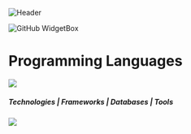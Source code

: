 ![Header](https://github.com/user-attachments/assets/bd26eed1-07ee-4625-9e13-9f0015afb176)

![GitHub WidgetBox](https://github-widgetbox.vercel.app/api/profile?username=PSYCHOSIDX&data=followers,repositories,stars,commits&theme=darkmode)

# Programming Languages 
<p align="">
  <a href="#">
    <img src="https://skillicons.dev/icons?i=c,cpp,cs,python,java,javascript,ts,php,gherkin" />
  </a>
</p>

#####  Technologies    |   Frameworks   |   Databases   |   Tools 
<p align="">
  <a href="#">
    <img src="https://skillicons.dev/icons?i=react,git,github,express,gcp,html,nodejs,netlify,nginx,nextjs,redux,sass,tailwind,bootstrap,css,materialui,firebase,sqlite,mysql,mongodb,postgres,supabase,vscode,github,selenium,eclipse,visualstudio,powershell,figma,stackoverflow" />
  </a>
</p>
